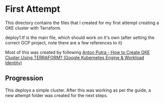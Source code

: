 # First Attempt

This directory contains the files that I created for my first attempt creating a GKE cluster with Terraform.

deploy1.tf is the main file, which should work on it's own (after setting the correct GCP project, note there are a few references to it)


Most of this was created by following [Anton Putra -  How to Create GKE Cluster Using TERRAFORM? (Google Kubernetes Engine & Workload Identity)](https://youtu.be/X_IK0GBbBTw)

## Progression

This deploys a simple cluster. After this was working as per the guide, a new attempt folder was created for the next steps.